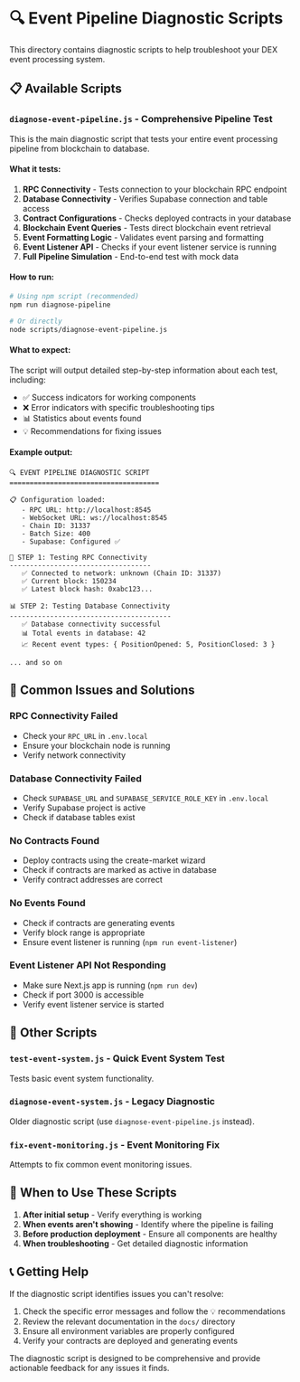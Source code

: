 # 🔍 Event Pipeline Diagnostic Scripts

This directory contains diagnostic scripts to help troubleshoot your DEX event processing system.

## 📋 Available Scripts

### `diagnose-event-pipeline.js` - Comprehensive Pipeline Test

This is the main diagnostic script that tests your entire event processing pipeline from blockchain to database.

#### What it tests:
1. **RPC Connectivity** - Tests connection to your blockchain RPC endpoint
2. **Database Connectivity** - Verifies Supabase connection and table access
3. **Contract Configurations** - Checks deployed contracts in your database
4. **Blockchain Event Queries** - Tests direct blockchain event retrieval
5. **Event Formatting Logic** - Validates event parsing and formatting
6. **Event Listener API** - Checks if your event listener service is running
7. **Full Pipeline Simulation** - End-to-end test with mock data

#### How to run:
```bash
# Using npm script (recommended)
npm run diagnose-pipeline

# Or directly
node scripts/diagnose-event-pipeline.js
```

#### What to expect:
The script will output detailed step-by-step information about each test, including:
- ✅ Success indicators for working components
- ❌ Error indicators with specific troubleshooting tips
- 📊 Statistics about events found
- 💡 Recommendations for fixing issues

#### Example output:
```
🔍 EVENT PIPELINE DIAGNOSTIC SCRIPT
=====================================

📋 Configuration loaded:
   - RPC URL: http://localhost:8545
   - WebSocket URL: ws://localhost:8545
   - Chain ID: 31337
   - Batch Size: 400
   - Supabase: Configured ✅

🔗 STEP 1: Testing RPC Connectivity
-----------------------------------
   ✅ Connected to network: unknown (Chain ID: 31337)
   ✅ Current block: 150234
   ✅ Latest block hash: 0xabc123...

📊 STEP 2: Testing Database Connectivity
----------------------------------------
   ✅ Database connectivity successful
   📊 Total events in database: 42
   📈 Recent event types: { PositionOpened: 5, PositionClosed: 3 }

... and so on
```

## 🔧 Common Issues and Solutions

### RPC Connectivity Failed
- Check your `RPC_URL` in `.env.local`
- Ensure your blockchain node is running
- Verify network connectivity

### Database Connectivity Failed
- Check `SUPABASE_URL` and `SUPABASE_SERVICE_ROLE_KEY` in `.env.local`
- Verify Supabase project is active
- Check if database tables exist

### No Contracts Found
- Deploy contracts using the create-market wizard
- Check if contracts are marked as active in database
- Verify contract addresses are correct

### No Events Found
- Check if contracts are generating events
- Verify block range is appropriate
- Ensure event listener is running (`npm run event-listener`)

### Event Listener API Not Responding
- Make sure Next.js app is running (`npm run dev`)
- Check if port 3000 is accessible
- Verify event listener service is started

## 📝 Other Scripts

### `test-event-system.js` - Quick Event System Test
Tests basic event system functionality.

### `diagnose-event-system.js` - Legacy Diagnostic
Older diagnostic script (use `diagnose-event-pipeline.js` instead).

### `fix-event-monitoring.js` - Event Monitoring Fix
Attempts to fix common event monitoring issues.

## 🎯 When to Use These Scripts

1. **After initial setup** - Verify everything is working
2. **When events aren't showing** - Identify where the pipeline is failing
3. **Before production deployment** - Ensure all components are healthy
4. **When troubleshooting** - Get detailed diagnostic information

## 📞 Getting Help

If the diagnostic script identifies issues you can't resolve:

1. Check the specific error messages and follow the 💡 recommendations
2. Review the relevant documentation in the `docs/` directory
3. Ensure all environment variables are properly configured
4. Verify your contracts are deployed and generating events

The diagnostic script is designed to be comprehensive and provide actionable feedback for any issues it finds. 
